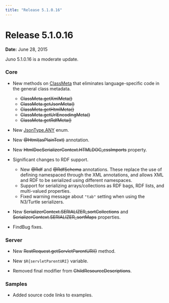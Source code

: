 ```yaml
---
title: "Release 5.1.0.16"
---
```


# Release 5.1.0.16

**Date:** June 28, 2015

Juno 5.1.0.16 is a moderate update.

### Core

- New methods on <a href="/site/apidocs/org/apache/juneau/ClassMeta.html" target="_blank">ClassMeta</a> that eliminates language-specific code in the general class metadata.
  - ~~ClassMeta.getXmlMeta()~~
  - ~~ClassMeta.getJsonMeta()~~
  - ~~ClassMeta.getHtmlMeta()~~
  - ~~ClassMeta.getUrlEncodingMeta()~~
  - ~~ClassMeta.getRdfMeta()~~

- New [JsonType.ANY](API_DOCS/org/apache/juneau/dto/jsonschema/JsonType.html#ANY) enum.

- New ~~@Html(asPlainText)~~ annotation.

- New ~~HtmlDocSerializerContext.HTMLDOC_cssImports~~ property.

- Significant changes to RDF support.
  - New ~~@Rdf~~ and ~~@RdfSchema~~ annotations. These replace the use of defining namespaced through the XML annotations, and allows XML and RDF to be serialized using different namespaces.
  - Support for serializing arrays/collections as RDF bags, RDF lists, and multi-valued properties.
  - Fixed warning message about `"tab"` setting when using the N3/Turtle serializers.

- New ~~SerializerContext.SERIALIZER_sortCollections~~ and ~~SerializerContext.SERIALIZER_sortMaps~~ properties.

- FindBug fixes.

### Server

- New ~~RestRequest.getServletParentURI()~~ method.

- New `$R{servletParentURI}` variable.

- Removed final modifier from  ~~ChildResourceDescriptions~~.

### Samples

- Added source code links to examples.